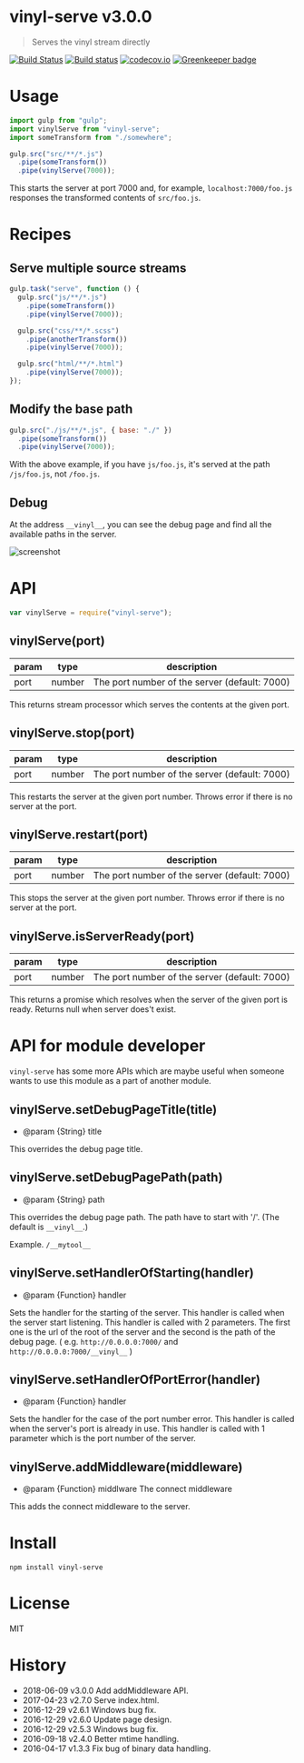 # vinyl-serve v3.0.0

> Serves the vinyl stream directly

[![Build Status](https://travis-ci.org/kt3k/vinyl-serve.svg?branch=master)](https://travis-ci.org/kt3k/vinyl-serve)
[![Build status](https://ci.appveyor.com/api/projects/status/e77cxvx09psna5mw?svg=true)](https://ci.appveyor.com/project/kt3k/vinyl-serve)
[![codecov.io](https://codecov.io/github/kt3k/vinyl-serve/coverage.svg?branch=master)](https://codecov.io/github/kt3k/vinyl-serve?branch=master)
[![Greenkeeper badge](https://badges.greenkeeper.io/kt3k/vinyl-serve.svg)](https://greenkeeper.io/)

# Usage

```js
import gulp from "gulp";
import vinylServe from "vinyl-serve";
import someTransform from "./somewhere";

gulp.src("src/**/*.js")
  .pipe(someTransform())
  .pipe(vinylServe(7000));
```

This starts the server at port 7000 and, for example, `localhost:7000/foo.js`
responses the transformed contents of `src/foo.js`.

# Recipes

## Serve multiple source streams

```js
gulp.task("serve", function () {
  gulp.src("js/**/*.js")
    .pipe(someTransform())
    .pipe(vinylServe(7000));

  gulp.src("css/**/*.scss")
    .pipe(anotherTransform())
    .pipe(vinylServe(7000));

  gulp.src("html/**/*.html")
    .pipe(vinylServe(7000));
});
```

## Modify the base path

```js
gulp.src("./js/**/*.js", { base: "./" })
  .pipe(someTransform())
  .pipe(vinylServe(7000));
```

With the above example, if you have `js/foo.js`, it's served at the path
`/js/foo.js`, not `/foo.js`.

## Debug

At the address `__vinyl__`, you can see the debug page and find all the
available paths in the server.

![screenshot](https://kt3k.github.io/vinyl-serve/assets/ss.png)

# API

```js
var vinylServe = require("vinyl-serve");
```

## vinylServe(port)

| param | type   | description                                   |
| ----- | ------ | --------------------------------------------- |
| port  | number | The port number of the server (default: 7000) |

This returns stream processor which serves the contents at the given port.

## vinylServe.stop(port)

| param | type   | description                                   |
| ----- | ------ | --------------------------------------------- |
| port  | number | The port number of the server (default: 7000) |

This restarts the server at the given port number. Throws error if there is no
server at the port.

## vinylServe.restart(port)

| param | type   | description                                   |
| ----- | ------ | --------------------------------------------- |
| port  | number | The port number of the server (default: 7000) |

This stops the server at the given port number. Throws error if there is no
server at the port.

## vinylServe.isServerReady(port)

| param | type   | description                                   |
| ----- | ------ | --------------------------------------------- |
| port  | number | The port number of the server (default: 7000) |

This returns a promise which resolves when the server of the given port is
ready. Returns null when server does't exist.

# API for module developer

`vinyl-serve` has some more APIs which are maybe useful when someone wants to
use this module as a part of another module.

## vinylServe.setDebugPageTitle(title)

- @param {String} title

This overrides the debug page title.

## vinylServe.setDebugPagePath(path)

- @param {String} path

This overrides the debug page path. The path have to start with '/'. (The
default is `__vinyl__`.)

Example. `/__mytool__`

## vinylServe.setHandlerOfStarting(handler)

- @param {Function} handler

Sets the handler for the starting of the server. This handler is called when the
server start listening. This handler is called with 2 parameters. The first one
is the url of the root of the server and the second is the path of the debug
page. ( e.g. `http://0.0.0.0:7000/` and `http://0.0.0.0:7000/__vinyl__` )

## vinylServe.setHandlerOfPortError(handler)

- @param {Function} handler

Sets the handler for the case of the port number error. This handler is called
when the server's port is already in use. This handler is called with 1
parameter which is the port number of the server.

## vinylServe.addMiddleware(middleware)

- @param {Function} middlware The connect middleware

This adds the connect middleware to the server.

# Install

```
npm install vinyl-serve
```

# License

MIT

# History

- 2018-06-09 v3.0.0 Add addMiddleware API.
- 2017-04-23 v2.7.0 Serve index.html.
- 2016-12-29 v2.6.1 Windows bug fix.
- 2016-12-29 v2.6.0 Update page design.
- 2016-12-29 v2.5.3 Windows bug fix.
- 2016-09-18 v2.4.0 Better mtime handling.
- 2016-04-17 v1.3.3 Fix bug of binary data handling.
